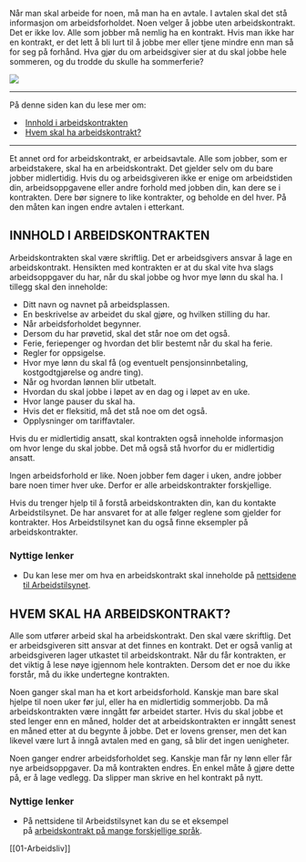 Når man skal arbeide for noen, må man ha en avtale. I avtalen skal det stå informasjon om arbeidsforholdet. Noen velger å jobbe uten arbeidskontrakt. Det er ikke lov. Alle som jobber må nemlig ha en kontrakt. Hvis man ikke har en kontrakt, er det lett å bli lurt til å jobbe mer eller tjene mindre enn man så for seg på forhånd. Hva gjør du om arbeidsgiver sier at du skal jobbe hele sommeren, og du trodde du skulle ha sommerferie?

![](https://cdn.kursoria.no/pensum/elements/pensum-for-samfunnskunnskapsproven-_wsedrf.jpg)

---

På denne siden kan du lese mer om:

-    [Innhold i arbeidskontrakten](https://app.norskkunnskap.no/pensum/rtehtr/xcx6tc/wsedrf#innhold-i-arbeidskontrakten)
-    [Hvem skal ha arbeidskontrakt?](https://app.norskkunnskap.no/pensum/rtehtr/xcx6tc/wsedrf#hvem-skal-ha-arbeidskontrakt)

---

Et annet ord for arbeidskontrakt, er arbeidsavtale. Alle som jobber, som er arbeidstakere, skal ha en arbeidskontrakt. Det gjelder selv om du bare jobber midlertidig. Hvis du og arbeidsgiveren ikke er enige om arbeidstiden din, arbeidsoppgavene eller andre forhold med jobben din, kan dere se i kontrakten. Dere bør signere to like kontrakter, og beholde en del hver. På den måten kan ingen endre avtalen i etterkant.

## INNHOLD I ARBEIDSKONTRAKTEN

Arbeidskontrakten skal være skriftlig. Det er arbeidsgivers ansvar å lage en arbeidskontrakt. Hensikten med kontrakten er at du skal vite hva slags arbeidsoppgaver du har, når du skal jobbe og hvor mye lønn du skal ha. I tillegg skal den inneholde: 

-   Ditt navn og navnet på arbeidsplassen.
-   En beskrivelse av arbeidet du skal gjøre, og hvilken stilling du har.
-   Når arbeidsforholdet begynner.
-   Dersom du har prøvetid, skal det står noe om det også.
-   Ferie, feriepenger og hvordan det blir bestemt når du skal ha ferie.
-   Regler for oppsigelse.
-   Hvor mye lønn du skal få (og eventuelt pensjonsinnbetaling, kostgodtgjørelse og andre ting).
-   Når og hvordan lønnen blir utbetalt.
-   Hvordan du skal jobbe i løpet av en dag og i løpet av en uke.
-   Hvor lange pauser du skal ha.
-   Hvis det er fleksitid, må det stå noe om det også.
-   Opplysninger om tariffavtaler.

Hvis du er midlertidig ansatt, skal kontrakten også inneholde informasjon om hvor lenge du skal jobbe. Det må også stå hvorfor du er midlertidig ansatt.

Ingen arbeidsforhold er like. Noen jobber fem dager i uken, andre jobber bare noen timer hver uke. Derfor er alle arbeidskontrakter forskjellige.

Hvis du trenger hjelp til å forstå arbeidskontrakten din, kan du kontakte Arbeidstilsynet. De har ansvaret for at alle følger reglene som gjelder for kontrakter. Hos Arbeidstilsynet kan du også finne eksempler på arbeidskontrakter.

### Nyttige lenker

-   Du kan lese mer om hva en arbeidskontrakt skal inneholde på [nettsidene til Arbeidstilsynet](https://www.arbeidstilsynet.no/arbeidsforhold/arbeidsavtale/).

## HVEM SKAL HA ARBEIDSKONTRAKT?

Alle som utfører arbeid skal ha arbeidskontrakt. Den skal være skriftlig. Det er arbeidsgiveren sitt ansvar at det finnes en kontrakt. Det er også vanlig at arbeidsgiveren lager utkastet til arbeidskontrakt. Når du får kontrakten, er det viktig å lese nøye igjennom hele kontrakten. Dersom det er noe du ikke forstår, må du ikke undertegne kontrakten. 

Noen ganger skal man ha et kort arbeidsforhold. Kanskje man bare skal hjelpe til noen uker før jul, eller ha en midlertidig sommerjobb. Da må arbeidskontrakten være inngått før arbeidet starter. Hvis du skal jobbe et sted lenger enn en måned, holder det at arbeidskontrakten er inngått senest en måned etter at du begynte å jobbe. Det er lovens grenser, men det kan likevel være lurt å inngå avtalen med en gang, så blir det ingen uenigheter.

Noen ganger endrer arbeidsforholdet seg. Kanskje man får ny lønn eller får nye arbeidsoppgaver. Da må kontrakten endres. En enkel måte å gjøre dette på, er å lage vedlegg. Da slipper man skrive en hel kontrakt på nytt.

### Nyttige lenker

-   På nettsidene til Arbeidstilsynet kan du se et eksempel på [arbeidskontrakt på mange forskjellige språk](https://www.arbeidstilsynet.no/arbeidsforhold/arbeidsavtale/maler-for-arbeidsavtaler/).

[[01-Arbeidsliv]]
